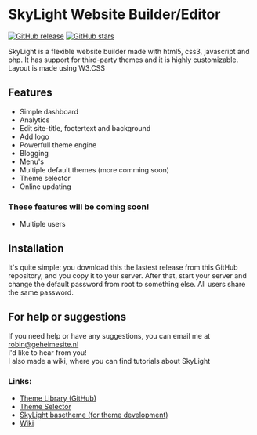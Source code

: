 # SkyLight Website Builder/Editor

[![GitHub release](https://img.shields.io/github/tag/RobinBoers/SkyLight-Website-Editor.svg?style=flat)](https://github.com/RobinBoers/SkyLight-Website-Editor/releases/)
[![GitHub stars](https://img.shields.io/github/stars/RobinBoers/SkyLight-Website-Editor.svg?style=social&label=Star&maxAge=2592000)](https://github.com/RobinBoers/SkyLight-Website-Editor/stargazers/)

SkyLight is a flexible website builder made with html5, css3, javascript and php. It has support for third-party themes and it is highly customizable. Layout is made using W3.CSS

## Features
- Simple dashboard
- Analytics
- Edit site-title, footertext and background
- Add logo
- Powerfull theme engine
- Blogging
- Menu's
- Multiple default themes (more comming soon)
- Theme selector
- Online updating

### These features will be coming soon!
- Multiple users

## Installation
It's quite simple: you download this the lastest release from this GitHub repository, and you copy it to your server. After that, start your server and change the default password from root to something else. All users share the same password.

## For help or suggestions
If you need help or have any suggestions, you can email me at robin@geheimesite.nl<br>
I'd like to hear from you!<br>
I also made a wiki, where you can find tutorials about SkyLight

### Links: 
- [Theme Library (GitHub)](https://github.com/RobinBoers/SkyLight-themelibrary)
- [Theme Selector](https://robinboers.github.io/SkyLight-themelibrary/)
- [SkyLight basetheme (for theme development)](https://github.com/RobinBoers/SkyLight-basetheme)
- [Wiki](https://github.com/RobinBoers/SkyLight-Website-Editor/wiki/)